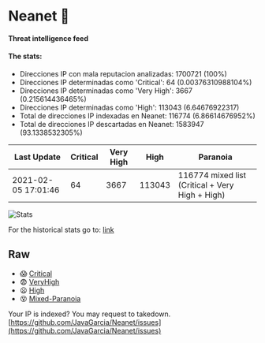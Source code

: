 # Neanet :hocho:
#### Threat intelligence feed
#### The stats:

- Direcciones IP con mala reputacion analizadas: 1700721 (100%)
- Direcciones IP determinadas como 'Critical':  64 (0.00376310988104%)
- Direcciones IP determinadas como 'Very High':  3667 (0.215614436465%)
- Direcciones IP determinadas como 'High':  113043 (6.64676922317)
- Total de direcciones IP indexadas en Neanet:  116774 (6.86614676952%)
- Total de direcciones IP descartadas en Neanet:  1583947 (93.1338532305%)

| Last Update | Critical | Very High | High | Paranoia |
| --- | --- | --- | --- | --- |
| 2021-02-05 17:01:46 | 64 | 3667 | 113043 | 116774 mixed list (Critical + Very High + High)|

![Stats](https://docs.google.com/spreadsheets/d/e/2PACX-1vSnaNMIXVabIpDJjufMlzH7poXnshF3mgd8Is1g9ytUEzVsP5my4Trn8f-xkoLLQ38xpL3HtmUexLo6/pubchart?oid=501124687&format=image)

For the historical stats go to: [link](/stats.csv)
## Raw
- :scream: [Critical](https://raw.githubusercontent.com/JavaGarcia/Neanet/master/blacklists/neanet_critical.txt)
- :fearful: [VeryHigh](https://raw.githubusercontent.com/JavaGarcia/Neanet/master/blacklists/neanet_veryHigh.txtt)
- :frowning: [High](https://raw.githubusercontent.com/JavaGarcia/Neanet/master/blacklists/neanet_high.txt)
- :dizzy_face: [Mixed-Paranoia](https://raw.githubusercontent.com/JavaGarcia/Neanet/master/blacklists/neanet_all.txt)


Your IP is indexed? You may request to takedown. [https://github.com/JavaGarcia/Neanet/issues](https://github.com/JavaGarcia/Neanet/issues)















































































































































































































































































































































































































































































































































































































































































































































































































































































































































































































































































































































































































































































































































































































































































































































































































































































































































































































































































































































































































































































































































































































































































































































































































































































































































































































































































































































































































































































































































































































































































































































































































































































































































































































































































































































































































































































































































































































































































































































































































































































































































